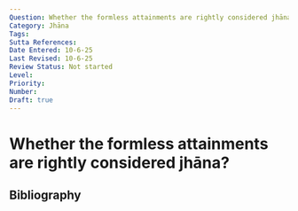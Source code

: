 ```yaml
---
Question: Whether the formless attainments are rightly considered jhāna?
Category: Jhāna
Tags: 
Sutta References: 
Date Entered: 10-6-25
Last Revised: 10-6-25
Review Status: Not started
Level: 
Priority: 
Number: 
Draft: true
---
```


# Whether the formless attainments are rightly considered jhāna?

## Bibliography

<!-- 

Notes:



-->